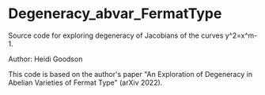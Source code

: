 # Degeneracy_abvar_FermatType
Source code for exploring degeneracy of Jacobians of the curves y^2=x^m-1.

Author: Heidi Goodson

This code is based on the author's paper "An Exploration of Degeneracy in Abelian Varieties of Fermat Type" (arXiv 2022).
